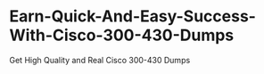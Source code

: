 # Earn-Quick-And-Easy-Success-With-Cisco-300-430-Dumps
Get High Quality and Real Cisco 300-430 Dumps
